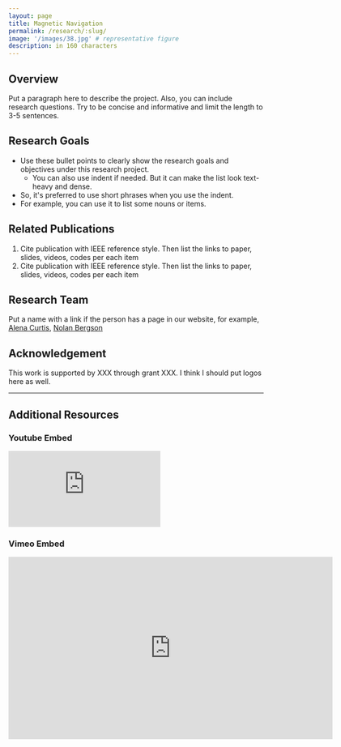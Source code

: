 ```yaml
---
layout: page
title: Magnetic Navigation
permalink: /research/:slug/
image: '/images/38.jpg' # representative figure
description: in 160 characters
---
```


## Overview <!-- Must include -->
Put a paragraph here to describe the project. Also, you can include research questions. Try to be concise and informative and limit the length to 3-5 sentences.

## Research Goals <!-- Remove if not applicable -->
* Use these bullet points to clearly show the research goals and objectives under this research project.
  * You can also use indent if needed. But it can make the list look text-heavy and dense.
* So, it's preferred to use short phrases when you use the indent.
* For example, you can use it to list some nouns or items.

## Related Publications <!-- Remove if not applicable -->
1. Cite publication with IEEE reference style. Then list the links to paper, slides, videos, codes per each item
1. Cite publication with IEEE reference style. Then list the links to paper, slides, videos, codes per each item

## Research Team <!-- Remove if not applicable -->
Put a name with a link if the person has a page in our website, for example, [Alena Curtis](/people/alena), [Nolan Bergson](/people/nolan)

## Acknowledgement <!-- Remove if not applicable -->
This work is supported by XXX through grant XXX. I think I should put logos here as well.

<!-- Include below if you have additional resources to add (e.g. interview videos) -->
***

## Additional Resources

### Youtube Embed
<p><iframe src="https://www.youtube.com/embed/2b2gJu-g3qE" loading="lazy" frameborder="0" allowfullscreen></iframe></p>

### Vimeo Embed

<p><iframe src="https://player.vimeo.com/video/148003889?h=d36b8b4cbb" loading="lazy" width="640" height="360" frameborder="0" allowfullscreen></iframe></p>